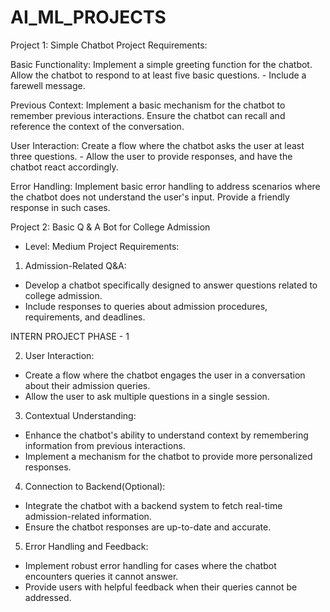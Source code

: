# AI_ML_PROJECTS
Project 1: Simple Chatbot Project Requirements:

Basic Functionality:
Implement a simple greeting function for the chatbot.
Allow the chatbot to respond to at least five basic questions. - Include a farewell message.

Previous Context:
Implement a basic mechanism for the chatbot to remember previous interactions.
Ensure the chatbot can recall and reference the context of the conversation.

User Interaction:
Create a flow where the chatbot asks the user at least three questions. - Allow the user to provide responses, and have the chatbot react accordingly.

Error Handling:
Implement basic error handling to address scenarios where the chatbot does not understand the user's input.
Provide a friendly response in such cases.


Project 2: Basic Q & A Bot for College Admission
- Level: Medium
Project Requirements:
1. Admission-Related Q&A:
- Develop a chatbot specifically designed to answer questions related to
college admission.
- Include responses to queries about admission procedures, requirements, and
deadlines.

INTERN PROJECT PHASE - 1

2. User Interaction:
- Create a flow where the chatbot engages the user in a conversation about their
admission queries.
- Allow the user to ask multiple questions in a single session.
3. Contextual Understanding:
- Enhance the chatbot's ability to understand context by remembering
information from previous interactions.
- Implement a mechanism for the chatbot to provide more personalized
responses.
4. Connection to Backend(Optional):
- Integrate the chatbot with a backend system to fetch real-time
admission-related information.
- Ensure the chatbot responses are up-to-date and accurate.
5. Error Handling and Feedback:
- Implement robust error handling for cases where the chatbot encounters
queries it cannot answer.
- Provide users with helpful feedback when their queries cannot be addressed.
